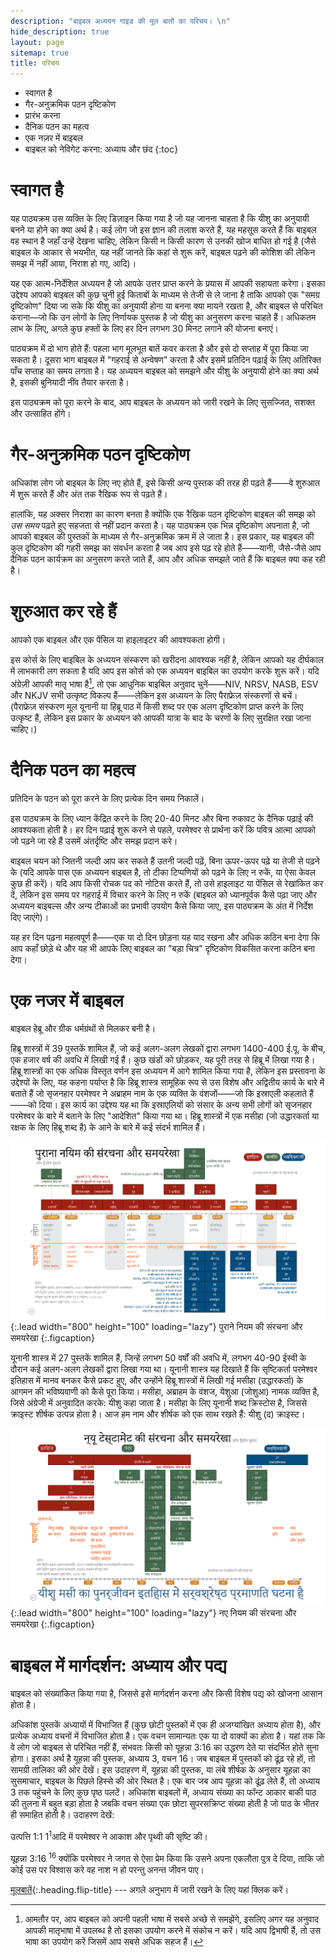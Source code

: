 ```yaml
---
description: "बाइबल अध्ययन गाइड की मूल बातों का परिचय। \n"
hide_description: true
layout: page
sitemap: true
title: परिचय
---
```


* स्वागत है 
* गैर-अनुक्रमिक पठन दृष्टिकोण 
* प्रारंभ करना 
* दैनिक पठन का महत्व 
* एक नज़र में बाइबल 
* बाइबल को नेविगेट करना: अध्याय और छंद 
{:toc}

# स्वागत है 
यह पाठ्यक्रम उस व्यक्ति के लिए डिज़ाइन किया गया है जो यह जानना चाहता है कि यीशु का अनुयायी बनने या होने का क्या अर्थ है। कई लोग जो इस ज्ञान की तलाश करते हैं, यह महसूस करते हैं कि बाइबल वह स्थान है जहाँ उन्हें देखना चाहिए, लेकिन किसी न किसी कारण से उनकी खोज बाधित हो गई है (जैसे बाइबल के आकार से भयभीत, यह नहीं जानते कि कहां से शुरू करें, बाइबल पढ़ने की कोशिश की लेकिन समझ में नहीं आया, निराश हो गए, आदि)।

यह एक <span class="bbsg_highlight">आत्म-निर्देशित अध्ययन</span> है जो आपके उत्तर प्राप्त करने के प्रयास में आपकी सहायता करेगा। इसका उद्देश्य आपको बाइबल की कुछ चुनी हुई किताबों के माध्यम से तेजी से ले जाना है ताकि आपको एक <span class="bbsg_highlight">"समग्र दृष्टिकोण"</span> दिया जा सके कि यीशु का अनुयायी होना या बनना क्या मायने रखता है, और बाइबल से परिचित कराना—जो कि उन लोगों के लिए निर्णायक पुस्तक है जो यीशु का अनुसरण करना चाहते हैं। अधिकतम लाभ के लिए, अगले कुछ हफ्तों के लिए हर दिन लगभग <span class="bbsg_highlight">30 मिनट</span> लगाने की योजना बनाएं।

पाठ्यक्रम में <span class="bbsg_highlight">दो भाग</span> होते हैं: पहला भाग मूलभूत बातें कवर करता है और इसे दो सप्ताह में पूरा किया जा सकता है। दूसरा भाग बाइबल में "गहराई से अन्वेषण" करता है और इसमें प्रतिदिन पढ़ाई के लिए अतिरिक्त पाँच सप्ताह का समय लगता है। यह अध्ययन बाइबल को समझने और यीशु के अनुयायी होने का क्या अर्थ है, इसकी बुनियादी नींव तैयार करता है।

इस पाठ्यक्रम को पूरा करने के बाद, आप बाइबल के अध्ययन को जारी रखने के लिए <span class="bbsg_highlight">सुसज्जित, सशक्त और उत्साहित</span> होंगे।

# गैर-अनुक्रमिक पठन दृष्टिकोण
अधिकांश लोग जो बाइबल के लिए नए होते हैं, इसे किसी अन्य पुस्तक की तरह ही पढ़ते हैं——वे शुरुआत में शुरू करते हैं और अंत तक रैखिक रूप से पढ़ते हैं।

हालांकि, यह अक्सर निराशा का कारण बनता है क्योंकि एक रैखिक पठन दृष्टिकोण बाइबल की समझ को *<span class="bbsg_highlight">उस समय</span>* पढ़ते हुए सहजता से नहीं प्रदान करता है। यह पाठ्यक्रम एक भिन्न दृष्टिकोण अपनाता है, जो आपको बाइबल की पुस्तकों के माध्यम से <span class="bbsg_highlight">गैर-अनुक्रमिक</span> क्रम में ले जाता है। इस प्रकार, यह बाइबल की कुल दृष्टिकोण की <span class="bbsg_highlight">गहरी समझ</span> का संवर्धन करता है जब आप इसे पढ़ रहे होते हैं——यानी, जैसे-जैसे आप दैनिक पठन कार्यक्रम का अनुसरण करते जाते हैं, आप और अधिक समझते जाते हैं कि बाइबल क्या कह रही है।

# शुरुआत कर रहे हैं
आपको एक <span class="bbsg_highlight">बाइबल</span> और एक <span class="bbsg_highlight">पेंसिल</span> या <span class="bbsg_highlight">हाइलाइटर</span> की आवश्यकता होगी।

इस कोर्स के लिए बाइबिल के अध्ययन संस्करण को खरीदना आवश्यक नहीं है, लेकिन आपको यह दीर्घकाल में लाभकारी लग सकता है यदि आप इस कोर्स को एक अध्ययन बाइबिल का उपयोग करके शुरू करें। यदि अंग्रेज़ी आपकी मातृ भाषा है[^1], तो एक आधुनिक बाइबिल अनुवाद चुनें——NIV, NRSV, NASB, ESV और NKJV सभी उत्कृष्ट विकल्प हैं——लेकिन इस अध्ययन के लिए पैराफ्रेज़ संस्करणों से बचें। (पैराफ्रेज़ संस्करण मूल यूनानी या हिब्रू पाठ में किसी शब्द पर एक अलग दृष्टिकोण प्राप्त करने के लिए उत्कृष्ट हैं, लेकिन इस प्रकार के अध्ययन को आपकी यात्रा के बाद के चरणों के लिए सुरक्षित रखा जाना चाहिए।)

[^1]: आमतौर पर, आप बाइबल को अपनी पहली भाषा में सबसे अच्छे से समझेंगे, इसलिए अगर यह अनुवाद आपकी मातृभाषा में उपलब्ध है तो इसका उपयोग करने में संकोच न करें। यदि आप द्विभाषी हैं, तो उस भाषा का उपयोग करें जिसमें आप सबसे अधिक सहज हैं।

# दैनिक पठन का महत्व  
प्रतिदिन के पठन को पूरा करने के लिए <span class="bbsg_highlight">प्रत्येक दिन</span> समय निकालें।

इस पाठ्यक्रम के लिए ध्यान केंद्रित करने के लिए <span class="bbsg_highlight">20-40</span> मिनट और <span class="bbsg_highlight">बिना रुकावट के दैनिक पढ़ाई</span> की आवश्यकता होती है। हर दिन पढ़ाई शुरू करने से पहले, परमेश्वर से प्रार्थना करें कि पवित्र आत्मा आपको जो पढ़ने जा रहे हैं उसमें अंतर्दृष्टि और समझ प्रदान करे।

बाइबल चयन को <span class="bbsg_highlight">जितनी जल्दी आप कर सकते हैं उतनी जल्दी पढ़ें</span>, बिना ऊपर-ऊपर पढ़े या तेजी से पढ़ने के (यदि आपके पास एक अध्ययन बाइबल है, तो <span class="bbsg_highlight">टीका टिप्पणियों को पढ़ने के लिए न रुकें</span>, या ऐसा केवल कुछ ही करें)। यदि आप किसी रोचक पद को नोटिस करते हैं, तो उसे हाइलाइट या पेंसिल से रेखांकित कर दें, लेकिन इस समय पर गहराई में विचार करने के लिए न रुकें (बाइबल को ध्यानपूर्वक कैसे पढ़ा जाए और अध्ययन बाइबल्स और अन्य टीकाओं का प्रभावी उपयोग कैसे किया जाए, इस पाठ्यक्रम के अंत में निर्देश दिए जाएंगे)।

यह <span class="bbsg_highlight">हर दिन पढ़ना</span> महत्वपूर्ण है——एक या दो दिन छोड़ना यह याद रखना और अधिक कठिन बना देगा कि आप कहाँ छोड़े थे और यह भी आपके लिए बाइबल का "बड़ा चित्र" दृष्टिकोण विकसित करना कठिन बना देगा।

# एक नजर में बाइबल
बाइबल <span class="bbsg_highlight">हेब्रू</span> और <span class="bbsg_highlight">ग्रीक</span> धर्मग्रंथों से मिलकर बनी है।

<span class="bbsg_highlight">हिब्रू</span> शास्त्रों में <span class="bbsg_highlight">39 पुस्तकें</span> शामिल हैं, जो कई अलग-अलग लेखकों द्वारा लगभग 1400-400 ई.पू. के बीच, एक हजार वर्ष की अवधि में लिखी गई हैं। कुछ खंडों को छोड़कर, यह पूरी तरह से हिब्रू में लिखा गया है। हिब्रू शास्त्रों का एक अधिक विस्तृत वर्णन इस अध्ययन में आगे शामिल किया गया है, लेकिन इस प्रस्तावना के उद्देश्यों के लिए, यह कहना पर्याप्त है कि हिब्रू शास्त्र सामूहिक रूप से उस विशेष और अद्वितीय कार्य के बारे में बताते हैं जो सृजनहार परमेश्वर ने अब्राहम नाम के एक व्यक्ति के वंशजों——जो कि <span class="bbsg_highlight">इस्राएली</span> कहलाते हैं——को दिया। इस कार्य का उद्देश्य यह था कि इस्राएलियों को संसार के अन्य सभी लोगों को <span class="bbsg_highlight">सृजनहार परमेश्वर</span> के बारे में बताने के लिए "आदेशित" किया गया था। हिब्रू शास्त्रों में एक मसीहा (जो उद्धारकर्ता या रक्षक के लिए हिब्रू शब्द है) के आने के बारे में कई संदर्भ शामिल हैं।

![Full-width image](../assets/img/projects/bstothindi.png){:.lead width="800" height="100" loading="lazy"}
पुराने नियम की संरचना और समयरेखा
{:.figcaption}

<span class="bbsg_highlight">यूनानी</span> शास्त्र में <span class="bbsg_highlight">27 पुस्तकें</span> शामिल हैं, जिन्हें लगभग 50 वर्षों की अवधि में, लगभग 40-90 ईस्वी के दौरान कई अलग-अलग लेखकों द्वारा लिखा गया था। यूनानी शास्त्र यह दिखाते हैं कि सृष्टिकर्ता परमेश्वर इतिहास में मानव बनकर कैसे प्रकट हुए, और उन्होंने हिब्रू शास्त्रों में लिखी गई <span class="bbsg_highlight">मसीहा</span> (उद्धारकर्ता) के आगमन की भविष्यवाणी को कैसे पूरा किया। मसीहा, अब्राहम के वंशज, येशुआ (जोशुआ) नामक व्यक्ति है, जिसे अंग्रेजी में अनुवादित करके: यीशु कहा जाता है। मसीहा के लिए यूनानी शब्द क्रिस्टोस है, जिससे <span class="bbsg_highlight">क्राइस्ट</span> शीर्षक उत्पन्न होता है। आज हम नाम और शीर्षक को एक साथ रखते हैं: यीशु (द) क्राइस्ट।

![पूर्ण-चौड़ाई छवि](../assets/img/projects/bstnthindi.png){:.lead width="800" height="100" loading="lazy"}
नए नियम की संरचना और समयरेखा
{:.figcaption}

# बाइबल में मार्गदर्शन: अध्याय और पद्य
बाइबल को <span class="bbsg_highlight">संख्यांकित</span> किया गया है, जिससे इसे मार्गदर्शन करना और किसी विशेष पद्य को खोजना आसान होता है।

अधिकांश पुस्तकें <span class="bbsg_highlight">अध्यायों</span> में विभाजित हैं (कुछ छोटी पुस्तकों में एक ही अजग्यांखित अध्याय होता है), और प्रत्येक अध्याय <span class="bbsg_highlight">वचनों</span> में विभाजित होता है। एक वचन सामान्यतः एक या दो वाक्यों का होता है। यहां तक कि वे लोग जो बाइबल से परिचित नहीं हैं, संभवतः किसी को <span class="bbsg_highlight">यूहन्ना 3:16</span> का उद्धरण देते या संदर्भित होते सुना होगा। इसका अर्थ है <span class="bbsg_highlight">यूहन्ना की पुस्तक, अध्याय 3, वचन 16</span>। जब बाइबल में पुस्तकों को ढूंढ़ रहे हों, तो सामग्री तालिका की ओर देखें। इस उदाहरण में, यूहन्ना की पुस्तक, या लंबे शीर्षक के अनुसार यूहन्ना का सुसमाचार, बाइबल के पिछले हिस्से की ओर स्थित है। एक बार जब आप यूहन्ना को ढूंढ़ लेते हैं, तो अध्याय 3 तक पहुंचने के लिए कुछ पृष्ठ पलटें। अधिकांश बाइबलों में, अध्याय संख्या का फॉन्ट आकार बाकी पाठ की तुलना में बहुत बड़ा होता है जबकि वचन संख्या एक छोटा सुपरसक्रिप्ट संख्या होती है जो पाठ के भीतर ही समाहित होती है। <span class="bbsg_highlight">उदाहरण देखें:</span>

<span class="bbsg_highlight">उत्पत्ति 1:1</span> 1<sup>1</sup>आदि में परमेश्वर ने आकाश और पृथ्वी की सृष्टि की।

<span class="bbsg_highlight">यूहन्ना 3:16</span> <sup>16</sup> क्योंकि परमेश्वर ने जगत से ऐसा प्रेम किया कि उसने अपना एकलौता पुत्र दे दिया, ताकि जो कोई उस पर विश्वास करे वह नाश न हो परन्तु अनन्त जीवन पाए।

[मूलबातें](मूलबातें.md){:.heading.flip-title} --- अगले अनुभाग में जारी रखने के लिए यहां क्लिक करें।